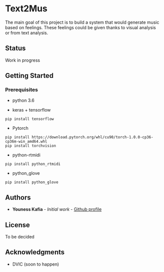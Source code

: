 # Text2Mus

The main goal of this project is to build a system that would generate music based on feelings.
These feelings could be given thanks to visual analysis or from text analysis.

## Status

Work in progress


## Getting Started


### Prerequisites

* python 3.6

* keras + tensorflow

```
pip install tensorflow
```
* Pytorch
```
pip install https://download.pytorch.org/whl/cu90/torch-1.0.0-cp36-cp36m-win_amd64.whl
pip install torchvision
```
* python-rtmidi
```
pip install python_rtmidi
```
* python_glove 
```
pip install python_glove
```

## Authors

* **Youness Kafia** - *Initial work* - [Github profile](https://github.com/Jaygem)

## License

To be decided

## Acknowledgments

* DVIC (soon to happen)

